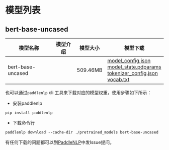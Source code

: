 #  模型列表

## bert-base-uncased

| 模型名称 | 模型介绍 | 模型大小  | 模型下载 |
| --- | --- | --- | --- |
|bert-base-uncased|  | 509.46MB | [model_config.json](https://bj.bcebos.com/paddlenlp/models/community/bert-base-uncased/model_config.json)<br>[model_state.pdparams](https://bj.bcebos.com/paddlenlp/models/community/bert-base-uncased/model_state.pdparams)<br>[tokenizer_config.json](https://bj.bcebos.com/paddlenlp/models/community/bert-base-uncased/tokenizer_config.json)<br>[vocab.txt](https://bj.bcebos.com/paddlenlp/models/community/bert-base-uncased/vocab.txt) |

也可以通过`paddlenlp` cli 工具来下载对应的模型权重，使用步骤如下所示：

* 安装paddlenlp

```shell
pip install paddlenlp
```

* 下载命令行

```shell
paddlenlp download --cache-dir ./pretrained_models bert-base-uncased
```

有任何下载的问题都可以到[PaddleNLP](https://github.com/PaddlePaddle/PaddleNLP)中发Issue提问。